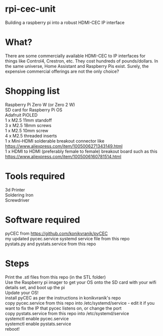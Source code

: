 # rpi-cec-unit
Building a raspberry pi into a robust HDMI-CEC IP interface

# What?
There are some commercially available HDMI-CEC to IP interfaces for things like Control4, Crestron, etc. They cost hundreds of pounds/dollars. In the same universe, Home Assistant and Raspberry Pis exist. Surely, the expensive commercial offerings are not the only choice?

# Shopping list
Raspberry Pi Zero W (or Zero 2 W)  
SD card for Raspberry Pi OS  
Adafruit PiOLED  
1 x M2.5 11mm standoff  
3 x M2.5 18mm screws  
1 x M2.5 10mm screw  
4 x M2.5 threaded inserts  
1 x Mini-HDMI solderable breakout connector like https://www.aliexpress.com/item/1005006271343149.html  
1 x HDMI to HDMI (preferably female to female) breakout board such as this https://www.aliexpress.com/item/1005006160781514.html  

# Tools required
3d Printer  
Soldering Iron  
Screwdriver  

# Software required
pyCEC from https://github.com/konikvranik/pyCEC  
my updated pycec.service systemd service file from this repo  
pystats.py and pystats.service from this repo  

# Steps
Print the .stl files from this repo (in the STL folder)  
Use the Raspberry pi imager to get your OS onto the SD card with your wifi details set, and boot up the pi  
Update your OS!  
install pyCEC as per the instructions in konikvranik's repo  
copy pycec.service from this repo into /etc/systemd/service - edit it if you want to fix the IP that pycec listens on, or change the port  
copy pystats.service from this repo into /etc/systemd/service  
systemctl enable pycec.service  
systemctl enable pystats.service  
reboot!  
